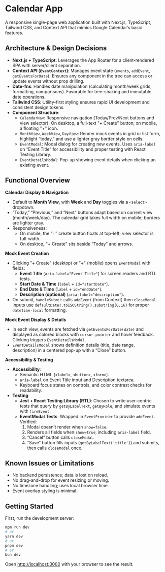 # Calendar App

A responsive single-page web application built with Next.js, TypeScript, Tailwind CSS, and Context API that mimics Google Calendar’s basic features.

## Architecture & Design Decisions

- **Next.js + TypeScript**: Leverages the App Router for a client-rendered SPA with server/client separation.
- **Context API (`EventContext`)**: Manages event state (`events`, `addEvent`, `getEventsForDate`). Ensures any component in the tree can access or update events without prop drilling.
- **Date-fns**: Handles date manipulation (calculating month/week grids, formatting, comparisons). Favorable for tree-shaking and immutable date operations.
- **Tailwind CSS**: Utility-first styling ensures rapid UI development and consistent design tokens.
- **Component Structure**:
  - `CalendarNav`: Responsive navigation (Today/Prev/Next buttons and view selector). On desktop, a full-text "+ Create" button; on mobile, a floating "+" icon.
  - `MonthView`, `WeekView`, `DayView`: Render mock events in grid or list form, highlight “today,” and use a lighter gray border style on cells.
  - `EventModal`: Modal dialog for creating new events. Uses `aria-label` on “Event Title” for accessibility and proper testing with React Testing Library.
  - `EventDetailsModal`: Pop-up showing event details when clicking an existing event.

## Functional Overview

**Calendar Display & Navigation**

- Default to **Month View**, with **Week** and **Day** toggles via a `<select>` dropdown.
- “Today,” “Previous,” and “Next” buttons adapt based on current view (month/week/day). The calendar grid takes full width on mobile; borders are lighter gray.
- Responsiveness:
  - On mobile, the “+” create button floats at top-left; view selector is full-width.
  - On desktop, "+ Create" sits beside “Today” and arrows.

**Mock Event Creation**

- Clicking "+ Create" (desktop) or "+" (mobile) opens `EventModal` with fields:
  - **Event Title** (`aria-label="Event Title"`) for screen readers and RTL tests.
  - **Start Date & Time** (`label` + `id="startDate"`).
  - **End Date & Time** (`label` + `id="endDate"`).
  - **Description (optional)** (`aria-label="description"`).
- On submit, `handleSubmit` calls `addEvent` (from Context) then `closeModal`. Inputs use `defaultDate?.toISOString().substring(0,16)` for proper `datetime-local` formatting.

**Mock Event Display & Details**

- In each view, events are fetched via `getEventsForDate(date)` and displayed as colored blocks with `cursor-pointer` and hover feedback. Clicking triggers `EventDetailsModal`.
- `EventDetailsModal` shows definition details (title, date range, description) in a centered pop-up with a “Close” button.

**Accessibility & Testing**

- **Accessibility**:
  - Semantic HTML (`<label>`, `<button>`, `<form>`).
  - `aria-label` on Event Title input and Description textarea.
  - Keyboard focus states on controls, and color contrast checks for readability.
- **Testing**:
  - **Jest + React Testing Library (RTL)**: Chosen to write user-centric tests that query by `getByLabelText`, `getByRole`, and simulate events with `fireEvent`.
  - **EventModal Tests**: Wrapped in `EventProvider` to provide `addEvent`. Verified:
    1.  Modal doesn’t render when `show=false`.
    2.  Renders all fields when `show=true`, including `aria-label` field.
    3.  “Cancel” button calls `closeModal`.
    4.  “Save” button fills inputs (`getByLabelText('title')`) and submits, then calls `closeModal` once.

## Known Issues or Limitations

- No backend persistence; data is lost on reload.
- No drag-and-drop for event resizing or moving.
- No timezone handling; uses local browser time.
- Event overlap styling is minimal.

## Getting Started

First, run the development server:

```bash
npm run dev
# or
yarn dev
# or
pnpm dev
# or
bun dev
```

Open [http://localhost:3000](http://localhost:3000) with your browser to see the result.
